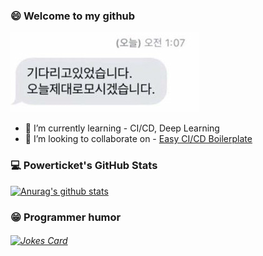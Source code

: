 ### 😄 Welcome to my github

![image-20210223190653608](README.assets/image-20210223190653608.png)



- 🌱 I’m currently learning - CI/CD, Deep Learning
- 👯 I’m looking to collaborate on - [Easy CI/CD Boilerplate](https://github.com/powerticket/ticket-boilerplate)



### :computer: Powerticket's GitHub Stats

[![Anurag's github stats](https://github-readme-stats.vercel.app/api?username=powerticket&show_icons=true&count_private=true&theme=gruvbox)](https://github.com/anuraghazra/github-readme-stats)



### :grin: Programmer humor 

###### [![Jokes Card](https://readme-jokes.vercel.app/api)](https://github.com/ABSphreak/readme-jokes)


